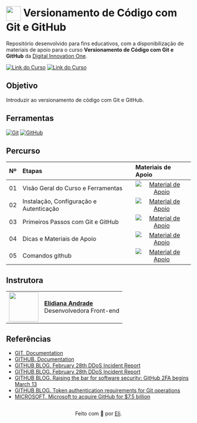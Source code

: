 <h1>
    <a href="https://www.dio.me/">
     <img align="center" width="40px" src="https://hermes.digitalinnovation.one/assets/diome/logo-minimized.png"></a>
    <span> Versionamento de Código com Git e GitHub</span>
</h1>

Repositório desenvolvido para fins educativos, com a disponibilização de materiais de apoio para o curso **Versionamento de Código com Git e GitHub** da [Digital Innovation One](https://www.dio.me/).

[![Link do Curso](https://img.shields.io/badge/▶-000?style=for-the-badge&logo=movie&logoColor=E94D5F)](https://web.dio.me/course/versionamento-de-codigo-com-git-e-github/learning/f3cbaa66-efbd-4c25-842e-2069c188c066) 
[![Link do Curso](https://img.shields.io/badge/Acesse%20o%20Curso%20na%20Plataforma-E94D5F?style=for-the-badge)](https://web.dio.me/course/versionamento-de-codigo-com-git-e-github/learning/f3cbaa66-efbd-4c25-842e-2069c188c066) 

## Objetivo
Introduzir ao versionamento de código com Git e GitHub.

## Ferramentas
[![Git](https://img.shields.io/badge/Git-000?style=for-the-badge&logo=git&logoColor=E94D5F)](https://git-scm.com/doc) 
[![GitHub](https://img.shields.io/badge/GitHub-000?style=for-the-badge&logo=github&logoColor=30A3DC)](https://docs.github.com/)
<br>

## Percurso
<table>
  <thead>
    <tr align="left">
      <th>Nº</th>
      <th>Etapas</th>
      <th>Materiais de Apoio</th>
    </tr>
  </thead>
  <tbody align="left">
    <tr>
      <td>01</td>
      <td>Visão Geral do Curso e Ferramentas</td>
      <td align="center">
        <a href="https://github.com/brenohp/Java-Com-IA/blob/main/git-e-github/materiais-de-apoio/01-visao-geral-do-curso-e-ferramentas.md">
           <img align="center" alt="Material de Apoio" src="https://img.shields.io/badge/Ver%20Material-30A3DC?style=for-the-badge">
        </a>
      </td>
    </tr>
    <tr>
      <td>02</td>
      <td>Instalação, Configuração e Autenticação</td>
      <td align="center">
        <a href="https://github.com/brenohp/Java-Com-IA/blob/main/git-e-github/materiais-de-apoio/02-instalacao-configuracao-e-autenticacao.md">
           <img align="center" alt="Material de Apoio" src="https://img.shields.io/badge/Ver%20Material-E94D5F?style=for-the-badge">
        </a>
      </td>
    </tr>
    <tr>
      <td>03</td>
      <td>Primeiros Passos com Git e GitHub</td>
      <td align="center">
        <a href="https://github.com/brenohp/Java-Com-IA/blob/main/git-e-github/materiais-de-apoio/03-primeiros-passos-com-git-e-github.md">
           <img align="center" alt="Material de Apoio" src="https://img.shields.io/badge/Ver%20Material-30A3DC?style=for-the-badge">
        </a>
      </td>    
    </tr>
    <tr>
      <td>04</td>
      <td>Dicas e Materiais de Apoio</td>
      <td align="center">
        <a href="https://github.com/brenohp/Java-Com-IA/blob/main/git-e-github/materiais-de-apoio/04-dicas-e-materiais-de-apoio.md">
           <img align="center" alt="Material de Apoio" src="https://img.shields.io/badge/Ver%20Material-E94D5F?style=for-the-badge">
        </a>
      </td>    
    </tr>
    <tr>
      <td>05</td>
      <td>Comandos github</td>
      <td align="center">
        <a href="https://github.com/brenohp/Java-Com-IA/blob/main/git-e-github/materiais-de-apoio/comandos-git.md">
           <img align="center" alt="Material de Apoio" src="https://img.shields.io/badge/Ver%20Material-30A3DC?style=for-the-badge">
        </a>
      </td>    
    </tr>
  </tbody>
  <tfoot></tfoot>
</table>

## Instrutora
<table>
  <tr>
    <td>
      <img width="80px" align="center" src="https://avatars.githubusercontent.com/elidianaandrade"/>
    </td>
    <td align="left">
      <a href="https://github.com/elidianaandrade">
        <span><b>Elidiana Andrade</b></span>
      </a>
      <br>
      <span>Desenvolvedora Front-end</span>
    </td>
  </tr>
</table>

## Referências
- [GIT. Documentation](https://git-scm.com/doc)
- [GITHUB. Documentation](https://docs.github.com/)
- [GITHUB BLOG. February 28th DDoS Incident Report](https://github.blog/2018-03-01-ddos-incident-report/)
- [GITHUB BLOG. February 28th DDoS Incident Report](https://github.blog/2018-03-01-ddos-incident-report/)
- [GITHUB BLOG. Raising the bar for software security: GitHub 2FA begins March 13](https://github.blog/2023-03-09-raising-the-bar-for-software-security-github-2fa-begins-march-13/)
- [GITHUB BLOG. Token authentication requirements for Git operations](https://github.blog/2020-12-15-token-authentication-requirements-for-git-operations/)
- [MICROSOFT. Microsoft to acquire GitHub for $7.5 billion](https:/news.microsoft.com/2018/06/04/microsoft-to-acquire-github-for-7-5-billion/)

##
<div align="center">Feito com 💙 por <a href="https://github.com/elidianaandrade">Eli</a>.</div>
